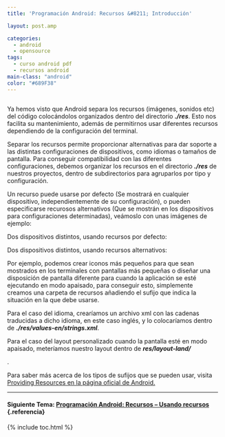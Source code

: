 ```yaml
---
title: 'Programación Android: Recursos &#8211; Introducción'

layout: post.amp

categories:
  - android
  - opensource
tags:
  - curso android pdf
  - recursos android
main-class: "android"
color: "#689F38"
---
```

<amp-img border="0" src="/assets/img/2013/07/iconoAndroid.png" style="clear:left; float:left;margin-right:1em; margin-bottom:1em" width="128px" height="128px" />

Ya hemos visto que Android separa los recursos (imágenes, sonidos etc) del código colocándolos organizados dentro del directorio ***./res***. Esto nos facilita su mantenimiento, además de permitirnos usar diferentes recursos dependiendo de la configuración del terminal.


<!--ad-->

Separar los recursos permite proporcionar alternativas para dar soporte a las distintas configuraciones de dispositivos, como idiomas o tamaños de pantalla. Para conseguir compatibilidad con las diferentes configuraciones, debemos organizar los recursos en el directorio ***./res*** de nuestros proyectos, dentro de subdirectorios para agruparlos por tipo y configuración.

Un recurso puede usarse por defecto (Se mostrará en cualquier dispositivo, independientemente de su configuración), o pueden especificarse recurosos alternativos (Que se mostrán en los dispositivos para configuraciones determinadas), veámoslo con unas imágenes de ejemplo:

Dos dispositivos distintos, usando recursos por defecto:

<div class="separator" style="clear: both; text-align: center;">
<a href="https://4.bp.blogspot.com/-i4yy82wXUUw/TjApp4KaOZI/AAAAAAAAAs4/pvOrsmzXM24/s1600/resource_devices_diagram1.png" imageanchor="1" style="margin-left:1em; margin-right:1em"><amp-img title="Recursos en Android" alt="Recursos en Android" border="0" height="130" width="400" src="https://4.bp.blogspot.com/-i4yy82wXUUw/TjApp4KaOZI/AAAAAAAAAs4/pvOrsmzXM24/s400/resource_devices_diagram1.png" /></a>
</div>

Dos dispositivos distintos, usando recursos alternativos:

<div class="separator" style="clear: both; text-align: center;">
<a href="https://3.bp.blogspot.com/-gHivH4Mcffk/TjAp28O15AI/AAAAAAAAAtA/CbSojjJctp0/s1600/resource_devices_diagram2.png" imageanchor="1" style="margin-left:1em; margin-right:1em"><amp-img title="Recursos en Android" alt="Recursos en Android" border="0" height="130" width="400" src="https://3.bp.blogspot.com/-gHivH4Mcffk/TjAp28O15AI/AAAAAAAAAtA/CbSojjJctp0/s400/resource_devices_diagram2.png" /></a>
</div>

Por ejemplo, podemos crear iconos más pequeños para que sean mostrados en los terminales con pantallas más pequeñas o diseñar una disposición de pantalla diferente para cuando la aplicación se esté ejecutando en modo apaisado, para conseguir esto, simplemente creamos una carpeta de recursos añadiendo el sufijo que indica la situación en la que debe usarse.

Para el caso del idioma, crearíamos un archivo xml con las cadenas traducidas a dicho idioma, en este caso inglés, y lo colocaríamos dentro de ***./res/values-en/strings.xml***.

Para el caso del layout personalizado cuando la pantalla esté en modo apaisado, meteríamos nuestro layout dentro de ***res/layout-land/***

.

Para saber más acerca de los tipos de sufijos que se pueden usar, visita [Providing Resources en la página oficial de Android.][1]

* * *

#### Siguiente Tema: [Programación Android: Recursos &#8211; Usando recursos][2] {.referencia}





 [1]: http://developer.android.com/guide/topics/resources/providing-resources.html
 [2]: /programacion-android-recursos-usando/

{% include toc.html %}
